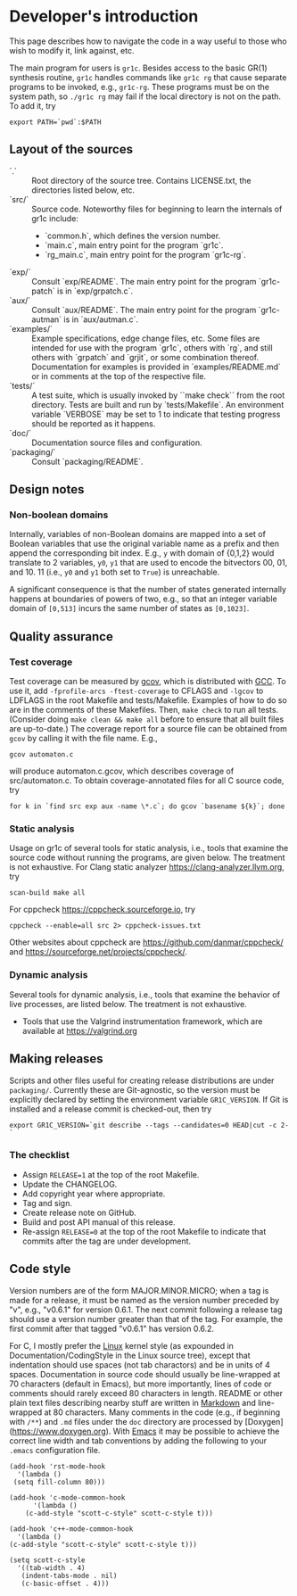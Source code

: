 Developer's introduction
========================

This page describes how to navigate the code in a way useful to those who wish
to modify it, link against, etc.

The main program for users is `gr1c`. Besides access to the basic GR(1)
synthesis routine, `gr1c` handles commands like `gr1c rg` that cause separate
programs to be invoked, e.g., `gr1c-rg`. These programs must be on the system
path, so `./gr1c rg` may fail if the local directory is not on the path. To add
it, try

    export PATH=`pwd`:$PATH


Layout of the sources
---------------------

<dl>

<dt>`.`</dt>
<dd>Root directory of the source tree.  Contains LICENSE.txt, the directories
listed below, etc.</dd>

<dt>`src/`</dt>
<dd>Source code.  Noteworthy files for beginning to learn the internals of
gr1c include:
<ul>
  <li>`common.h`, which defines the version number.</li>
  <li>`main.c`, main entry point for the program `gr1c`.</li>
  <li>`rg_main.c`, main entry point for the program `gr1c-rg`.</li>
</ul></dd>

<dt>`exp/`</dt>
<dd>Consult `exp/README`.  The main entry point for the program `gr1c-patch` is
in `exp/grpatch.c`.</dd>

<dt>`aux/`</dt>
<dd>Consult `aux/README`.  The main entry point for the program `gr1c-autman` is
in `aux/autman.c`.</dd></dd>

<dt>`examples/`</dt>
<dd>Example specifications, edge change files, etc.  Some files are intended for
use with the program `gr1c`, others with `rg`, and still others with `grpatch`
and `grjit`, or some combination thereof.  Documentation for examples is
provided in `examples/README.md` or in comments at the top of the respective
file.</dd>

<dt>`tests/`</dt>
<dd>A test suite, which is usually invoked by ``make check`` from the root
directory.  Tests are built and run by `tests/Makefile`.  An environment
variable `VERBOSE` may be set to 1 to indicate that testing progress should be
reported as it happens.</dd>

<dt>`doc/`</dt>
<dd>Documentation source files and configuration.</dd>

<dt>`packaging/`</dt>
<dd>Consult `packaging/README`.</dd>

</dl>


Design notes
------------

### Non-boolean domains

Internally, variables of non-Boolean domains are mapped into a set of Boolean
variables that use the original variable name as a prefix and then append the
corresponding bit index. E.g., `y` with domain of {0,1,2} would translate to 2
variables, `y0`, `y1` that are used to encode the bitvectors 00, 01, and 10. 11
(i.e., `y0` and `y1` both set to `True`) is unreachable.

A significant consequence is that the number of states generated internally
happens at boundaries of powers of two, e.g., so that an integer variable domain
of `[0,513]` incurs the same number of states as `[0,1023]`.


Quality assurance
-----------------

### Test coverage

Test coverage can be measured by
[gcov](https://gcc.gnu.org/onlinedocs/gcc/Gcov.html), which is distributed with
[GCC](https://gcc.gnu.org). To use it, add `-fprofile-arcs -ftest-coverage` to
CFLAGS and `-lgcov` to LDFLAGS in the root Makefile and tests/Makefile. Examples
of how to do so are in the comments of these Makefiles. Then, `make check` to
run all tests. (Consider doing `make clean && make all` before to ensure that
all built files are up-to-date.) The coverage report for a source file can be
obtained from `gcov` by calling it with the file name. E.g.,

    gcov automaton.c

will produce automaton.c.gcov, which describes coverage of src/automaton.c.
To obtain coverage-annotated files for all C source code, try

    for k in `find src exp aux -name \*.c`; do gcov `basename ${k}`; done

### Static analysis

Usage on gr1c of several tools for static analysis, i.e., tools that examine the
source code without running the programs, are given below. The treatment is not
exhaustive. For Clang static analyzer <https://clang-analyzer.llvm.org>, try

    scan-build make all

For cppcheck <https://cppcheck.sourceforge.io>, try

    cppcheck --enable=all src 2> cppcheck-issues.txt

Other websites about cppcheck are <https://github.com/danmar/cppcheck/> and
<https://sourceforge.net/projects/cppcheck/>.

### Dynamic analysis

Several tools for dynamic analysis, i.e., tools that examine the behavior of
live processes, are listed below. The treatment is not exhaustive.

* Tools that use the Valgrind instrumentation framework, which are available at
  https://valgrind.org


Making releases
---------------

Scripts and other files useful for creating release distributions are under
`packaging/`. Currently these are Git-agnostic, so the version must be
explicitly declared by setting the environment variable `GR1C_VERSION`. If Git
is installed and a release commit is checked-out, then try

    export GR1C_VERSION=`git describe --tags --candidates=0 HEAD|cut -c 2-`

### The checklist

- Assign `RELEASE=1` at the top of the root Makefile.
- Update the CHANGELOG.
- Add copyright year where appropriate.
- Tag and sign.
- Create release note on GitHub.
- Build and post API manual of this release.
- Re-assign `RELEASE=0` at the top of the root Makefile to indicate that commits
  after the tag are under development.


Code style
----------

Version numbers are of the form MAJOR.MINOR.MICRO; when a tag is made for a
release, it must be named as the version number preceded by "v", e.g., "v0.6.1"
for version 0.6.1.  The next commit following a release tag should use a version
number greater than that of the tag.  For example, the first commit after that
tagged "v0.6.1" has version 0.6.2.

For C, I mostly prefer the [Linux](https://www.kernel.org/) kernel style (as
expounded in Documentation/CodingStyle in the Linux source tree), except that
indentation should use spaces (not tab charactors) and be in units of 4 spaces.
Documentation in source code should usually be
line-wrapped at 70 characters (default in Emacs), but more importantly, lines of
code or comments should rarely exceed 80 characters in length.  README or other
plain text files describing nearby stuff are written in
[Markdown](https://daringfireball.net/projects/markdown/) and line-wrapped at 80
characters.  Many comments in the code (e.g., if beginning with `/**`) and `.md`
files under the `doc` directory are processed by [Doxygen]
(https://www.doxygen.org).  With [Emacs](https://www.gnu.org/software/emacs/) it
may be possible to achieve the correct line width and tab conventions by adding
the following to your `.emacs` configuration file.

    (add-hook 'rst-mode-hook
      '(lambda ()
	 (setq fill-column 80)))

    (add-hook 'c-mode-common-hook
	      '(lambda ()
		(c-add-style "scott-c-style" scott-c-style t)))

    (add-hook 'c++-mode-common-hook
      '(lambda ()
	(c-add-style "scott-c-style" scott-c-style t)))

    (setq scott-c-style
      '((tab-width . 4)
       (indent-tabs-mode . nil)
       (c-basic-offset . 4)))
